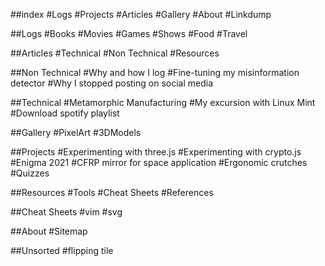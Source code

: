 ##index
#Logs
#Projects
#Articles
#Gallery
#About
#Linkdump

##Logs
#Books
#Movies
#Games
#Shows
#Food
#Travel

##Articles
#Technical
#Non Technical
#Resources

##Non Technical
#Why and how I log
#Fine-tuning my misinformation detector
#Why I stopped posting on social media

##Technical
#Metamorphic Manufacturing
#My excursion with Linux Mint
#Download spotify playlist

##Gallery
#PixelArt
#3DModels

##Projects
#Experimenting with three.js
#Experimenting with crypto.js
#Enigma 2021
#CFRP mirror for space application
#Ergonomic crutches
#Quizzes

##Resources
#Tools
#Cheat Sheets
#References

##Cheat Sheets
#vim
#svg

##About
#Sitemap

##Unsorted
#flipping tile